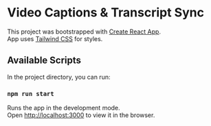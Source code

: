 # Video Captions & Transcript Sync

This project was bootstrapped with [Create React App](https://github.com/facebook/create-react-app). \
App uses [Tailwind CSS](https://tailwindcss.com/docs/guides/create-react-app) for styles.

## Available Scripts

In the project directory, you can run:

### `npm run start`

Runs the app in the development mode.\
Open [http://localhost:3000](http://localhost:3000) to view it in the browser.
